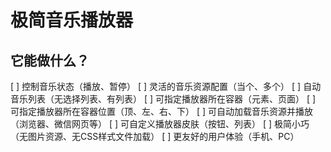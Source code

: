 # 极简音乐播放器

## 它能做什么？
[ ] 控制音乐状态（播放、暂停）
[ ] 灵活的音乐资源配置（当个、多个）
[ ] 自动音乐列表（无选择列表、有列表）
[ ] 可指定播放器所在容器（元素、页面）
[ ] 可指定播放器所在容器位置（顶、左、右、下）
[ ] 可自动加载音乐资源并播放（浏览器、微信网页等）
[ ] 可自定义播放器皮肤（按钮、列表）
[ ] 极简小巧（无图片资源、无CSS样式文件加载）
[ ] 更友好的用户体验（手机、PC）